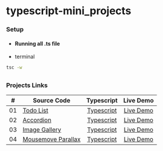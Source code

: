 # typescript-mini_projects

### Setup

- #### Running all .ts file
- terminal

```sh
tsc -w
```

##

### Projects Links

|  #  | Source Code                                                                                                    |                                                 Typescript                                                 |                                           Live Demo                                            |
| :-: | -------------------------------------------------------------------------------------------------------------- | :--------------------------------------------------------------------------------------------------------: | :--------------------------------------------------------------------------------------------: |
| 01  | [Todo List](https://github.com/AngeiraT/typescript-mini_projects/tree/main/todo-list)                   |     [Typescript](https://github.com/armdnks/TS-_MiniProjects/blob/main/src/projects/todo-list/app.ts)      |     [Live Demo](https://ts-miniprojects.netlify.app/public/projects/todo-list/index.html)      |
| 02  | [Accordion](https://github.com/armdnks/TS-_MiniProjects/tree/main/public/projects/accordion)                   |     [Typescript](https://github.com/armdnks/TS-_MiniProjects/blob/main/src/projects/accordion/app.ts)      |     [Live Demo](https://ts-miniprojects.netlify.app/public/projects/accordion/index.html)      |
| 03  | [Image Gallery](https://github.com/armdnks/TS-_MiniProjects/tree/main/public/projects/image-gallery)           |   [Typescript](https://github.com/armdnks/TS-_MiniProjects/blob/main/src/projects/image-gallery/app.ts)    |   [Live Demo](https://ts-miniprojects.netlify.app/public/projects/image-gallery/index.html)    |
| 04  | [Mousemove Parallax](https://github.com/armdnks/TS-_MiniProjects/tree/main/public/projects/mousemove-parallax) | [Typescript](https://github.com/armdnks/TS-_MiniProjects/blob/main/src/projects/mousemove-parallax/app.ts) | [Live Demo](https://ts-miniprojects.netlify.app/public/projects/mousemove-parallax/index.html) |

##
